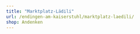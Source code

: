 ```yaml
---
title: "Marktplatz-Lädili"
url: /endingen-am-kaiserstuhl/marktplatz-laedili/
shop: Andenken
---
```

